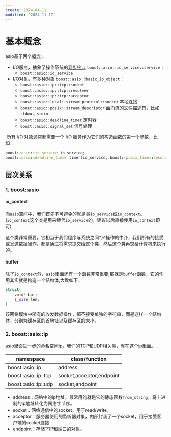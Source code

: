 ```yaml
---
create: 2024-04-11
modified: '2024-11-17'
---
```


# 基本概念

asio基于两个概念：

- I/O服务，抽象了操作系统的[异步接口](https://www.zhihu.com/search?q=异步接口&search_source=Entity&hybrid_search_source=Entity&hybrid_search_extra={"sourceType"%3A"article"%2C"sourceId"%3A"647804096"}) `boost::asio::io_service::service`：
  - `boost::asio::io_service` 
- I/O对象，有多种对象 `boost::asio::basic_io_object`：
  - `boost::asio::ip::tcp::socket`
  - `boost::asio::ip::tcp::resolver`
  - `boost::asio::ip::tcp::acceptor`
  - `boost::asio::local::stream_protocol::socket` 本地连接
  - `boost::asio::posix::stream_descriptor` 面向流的[文件描述符](https://www.zhihu.com/search?q=文件描述符&search_source=Entity&hybrid_search_source=Entity&hybrid_search_extra={"sourceType"%3A"article"%2C"sourceId"%3A"647804096"})，比如`stdout`, `stdin`
  - `boost::asio::deadline_timer` 定时器
  - `boost::asio::signal_set` 信号处理

​	所有 I/O 对象通常都需要一个 I/O 服务作为它们的构造函数的第一个参数，比如：

```rb
boost::asio::io_service io_service;
boost::asio::deadline_timer timer(io_service, boost::posix_time::seconds(5));
```

## 层次关系

### 1. boost::asio

#### io_context

​	而`asio`空间中，我们首先不可避免的就是类`io_service`或`io_context`。(`io_context`这个类是用来替代`io_service`的，建议以后直接使用`io_context`即可)

​	这个类非常重要，它相当于我们程序与系统之间`I/O`操作的中介，我们所有的接受或发送数据操作，都是通过将需求提交给这个类，然后这个类再交给计算机来执行的。

#### buffer

​	除了`io_context`外，`asio`里面还有一个函数非常重要,那就是`buffer`函数，它的作用其实就是构造一个结构体,大致如下：

```C++
struct{
    void* buf;
    s_size len;
}
```

​	该网络模块中所有的收发数据操作，都不接受单独的字符串，而是这样一个结构体，分别为缓存区的首地址以及缓存区的大小。

### 2. boost::asio::ip

​	asio里面进一步的命名空间ip，我们的TCP和UDP相关类，就在这个ip里面。

| namespace            | class/function           |
| -------------------- | ------------------------ |
| boost::asio::ip      | address                  |
| boost::asio::ip::tcp | socket,acceptor,endpoint |
| boost::asio::ip::udp | socket,endpoint          |

* address：网络中的ip地址，最常用的就是它的静态函数`from_string`，将十进制的ip地址转化为网络字节序。
* socket：网络通信中的socket，用于read/write。
* acceptor：服务器使用的监听器对象，内部封装了一个socket，用于接受客户端的socket连接
* endpoint：存储了IP和端口的对象。